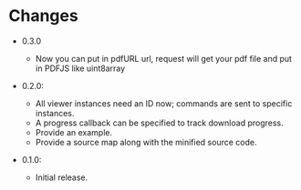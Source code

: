 # Changes

* 0.3.0
    - Now you can put in pdfURL url, request will get your pdf file and put in PDFJS like uint8array

* 0.2.0:
	- All viewer instances need an ID now; commands are sent to specific instances.
	- A progress callback can be specified to track download progress.
	- Provide an example.
	- Provide a source map along with the minified source code.

* 0.1.0:
	- Initial release.
